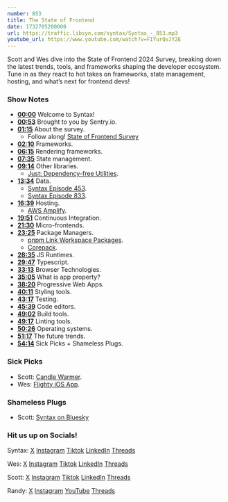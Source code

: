 ```yaml
---
number: 853
title: The State of Frontend
date: 1732705200000
url: https://traffic.libsyn.com/syntax/Syntax_-_853.mp3
youtube_url: https://www.youtube.com/watch?v=FIYurQvJY2E
---
```

	
Scott and Wes dive into the State of Frontend 2024 Survey, breaking down the latest trends, tools, and frameworks shaping the developer ecosystem. Tune in as they react to hot takes on frameworks, state management, hosting, and what’s next for frontend devs!

### Show Notes

* **[00:00](#t=00:00)** Welcome to Syntax!
* **[00:53](#t=00:53)** Brought to you by Sentry.io.
* **[01:15](#t=01:15)** About the survey.
    * Follow along! [State of Frontend Survey](https://tsh.io/state-of-frontend/)
* **[02:10](#t=02:10)** Frameworks.
* **[06:15](#t=06:15)** Rendering frameworks.
* **[07:35](#t=07:35)** State management.
* **[09:14](#t=09:14)** Other libraries.
    * [Just: Dependency-free Utilities](https://anguscroll.com/just/).
* **[13:34](#t=13:34)** Data.
    * [Syntax Episode 453](https://syntax.fm/show/453/why-do-people-still-use-axios-over-fetch).
    * [Syntax Episode 833](https://syntax.fm/show/833/next-gen-fullstack-react-with-tanstack).
* **[16:39](#t=16:39)** Hosting.
    * [AWS Amplify](https://docs.amplify.aws/).
* **[19:51](#t=19:51)** Continuous Integration.
* **[21:30](#t=21:30)** Micro-frontends.
* **[23:25](#t=23:25)** Package Managers.
    * [pnpm Link Workspace Packages](https://pnpm.io/npmrc#link-workspace-packages).
    * [Corepack](https://nodejs.org/api/corepack.html).
* **[28:35](#t=28:35)** JS Runtimes.
* **[29:47](#t=29:47)** Typescript.
* **[33:13](#t=33:13)** Browser Technologies.
* **[35:05](#t=35:05)** What is app property?
* **[38:20](#t=38:20)** Progressive Web Apps.
* **[40:11](#t=40:11)** Styling tools.
* **[43:17](#t=43:17)** Testing.
* **[45:39](#t=45:39)** Code editors.
* **[49:02](#t=49:02)** Build tools.
* **[49:17](#t=49:17)** Linting tools.
* **[50:26](#t=50:26)** Operating systems.
* **[51:17](#t=51:17)** The future trends.
* **[54:14](#t=54:14)** Sick Picks + Shameless Plugs.

### Sick Picks

- Scott: [Candle Warmer](https://amzn.to/3YCXoLZ).
- Wes: [Flighty iOS App](https://apps.apple.com/us/app/flighty-live-flight-tracker/id1358823008).

### Shameless Plugs

- Scott: [Syntax on Bluesky](https://bsky.app/profile/syntax.fm)

### Hit us up on Socials!

Syntax: [X](https://twitter.com/syntaxfm) [Instagram](https://www.instagram.com/syntax_fm/) [Tiktok](https://www.tiktok.com/@syntaxfm) [LinkedIn](https://www.linkedin.com/company/96077407/admin/feed/posts/) [Threads](https://www.threads.net/@syntax_fm)

Wes: [X](https://twitter.com/wesbos) [Instagram](https://www.instagram.com/wesbos/) [Tiktok](https://www.tiktok.com/@wesbos) [LinkedIn](https://www.linkedin.com/in/wesbos/) [Threads](https://www.threads.net/@wesbos)

Scott: [X](https://twitter.com/stolinski) [Instagram](https://www.instagram.com/stolinski/) [Tiktok](https://www.tiktok.com/@stolinski) [LinkedIn](https://www.linkedin.com/in/stolinski/) [Threads](https://www.threads.net/@stolinski)

Randy: [X](https://twitter.com/randyrektor) [Instagram](https://www.instagram.com/randyrektor/) [YouTube](https://www.youtube.com/@randyrektor) [Threads](https://www.threads.net/@randyrektor)